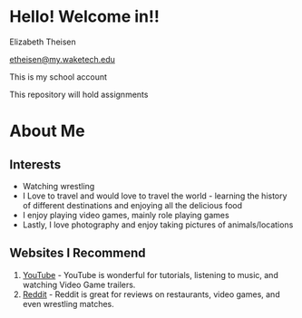 # Hello! Welcome in!!

Elizabeth Theisen

etheisen@my.waketech.edu

This is my school account

This repository will hold assignments

# About Me

## Interests

* Watching wrestling
* I Love to travel and would love to travel the world - learning the history of different destinations and enjoying all the delicious food
* I enjoy playing video games, mainly role playing games
* Lastly, I love photography and enjoy taking pictures of animals/locations

## Websites I Recommend

1. [YouTube](https://www.youtube.com/) - YouTube is wonderful for tutorials, listening to music, and watching Video Game trailers.
2. [Reddit](https://www.reddit.com) - Reddit is great for reviews on restaurants, video games, and even wrestling matches.
